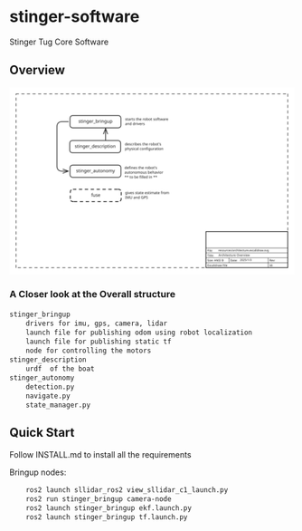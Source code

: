 # stinger-software
Stinger Tug Core Software

## Overview
![architecture](resources/architecture.excalidraw.svg)

### A Closer look at the Overall structure

```
stinger_bringup
    drivers for imu, gps, camera, lidar
    launch file for publishing odom using robot localization
    launch file for publishing static tf
    node for controlling the motors
stinger_description
    urdf  of the boat
stinger_autonomy
    detection.py
    navigate.py
    state_manager.py
```

## Quick Start 
Follow INSTALL.md to install all the requirements

Bringup nodes:
```
    ros2 launch sllidar_ros2 view_sllidar_c1_launch.py
    ros2 run stinger_bringup camera-node
    ros2 launch stinger_bringup ekf.launch.py
    ros2 launch stinger_bringup tf.launch.py
```